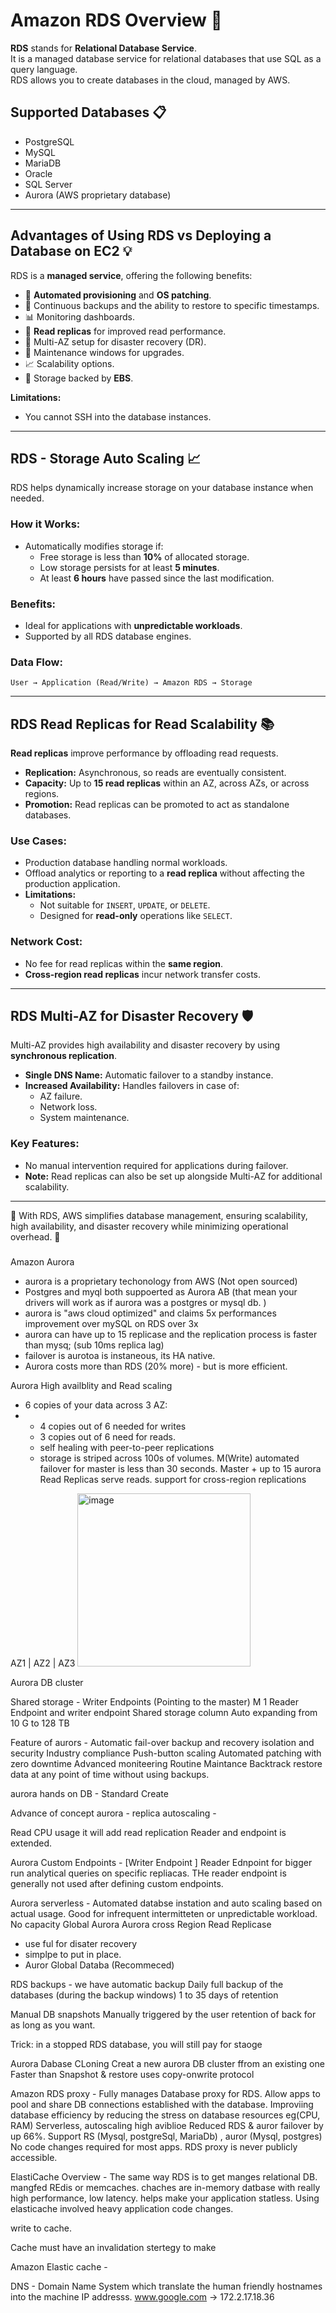 # Amazon RDS Overview 🚀

**RDS** stands for **Relational Database Service**.  
It is a managed database service for relational databases that use SQL as a query language.  
RDS allows you to create databases in the cloud, managed by AWS.  

## Supported Databases 📋
- PostgreSQL  
- MySQL  
- MariaDB  
- Oracle  
- SQL Server  
- Aurora (AWS proprietary database)

---

## Advantages of Using RDS vs Deploying a Database on EC2 💡
RDS is a **managed service**, offering the following benefits:  
- 🚀 **Automated provisioning** and **OS patching**.  
- 🔄 Continuous backups and the ability to restore to specific timestamps.  
- 📊 Monitoring dashboards.  
- 📖 **Read replicas** for improved read performance.  
- 🔄 Multi-AZ setup for disaster recovery (DR).  
- 🔧 Maintenance windows for upgrades.  
- 📈 Scalability options.  
- 💾 Storage backed by **EBS**.  

**Limitations:**  
- You cannot SSH into the database instances.  

---

## RDS - Storage Auto Scaling 📈
RDS helps dynamically increase storage on your database instance when needed.  

### How it Works:
- Automatically modifies storage if:  
  - Free storage is less than **10%** of allocated storage.  
  - Low storage persists for at least **5 minutes**.  
  - At least **6 hours** have passed since the last modification.  

### Benefits:
- Ideal for applications with **unpredictable workloads**.  
- Supported by all RDS database engines.  

### Data Flow:  
`User → Application (Read/Write) → Amazon RDS → Storage`

---

## RDS Read Replicas for Read Scalability 📚
**Read replicas** improve performance by offloading read requests.  

- **Replication:** Asynchronous, so reads are eventually consistent.  
- **Capacity:** Up to **15 read replicas** within an AZ, across AZs, or across regions.  
- **Promotion:** Read replicas can be promoted to act as standalone databases.  

### Use Cases:
- Production database handling normal workloads.  
- Offload analytics or reporting to a **read replica** without affecting the production application.  
- **Limitations:**  
  - Not suitable for `INSERT`, `UPDATE`, or `DELETE`.  
  - Designed for **read-only** operations like `SELECT`.

### Network Cost:
- No fee for read replicas within the **same region**.  
- **Cross-region read replicas** incur network transfer costs.  

---

## RDS Multi-AZ for Disaster Recovery 🛡️
Multi-AZ provides high availability and disaster recovery by using **synchronous replication**.  

- **Single DNS Name:** Automatic failover to a standby instance.  
- **Increased Availability:** Handles failovers in case of:  
  - AZ failure.  
  - Network loss.  
  - System maintenance.  

### Key Features:
- No manual intervention required for applications during failover.  
- **Note:** Read replicas can also be set up alongside Multi-AZ for additional scalability.  

---

🌟 With RDS, AWS simplifies database management, ensuring scalability, high availability, and disaster recovery while minimizing operational overhead. 🎯



### 

Amazon Aurora 
* aurora is a proprietary techonology from AWS (Not open sourced)
* Postgres and myql both suppoerted as Aurora AB (that mean your drivers will work as if aurora was a postgres or mysql db. )
* aurora is "aws cloud optimized" and claims 5x performances improvement over mySQL on RDS over 3x 
* aurora can have up to 15 replicase and the replication process is faster than mysq; (sub 10ms replica lag)
* failover is aurotoa is instaneous, its HA native.
* Aurora costs more than RDS (20% more) - but is more efficient.


Aurora High availblity and Read scaling 
* 6 copies of your data across 3 AZ:
*  * 4 copies out of 6 needed for writes
   * 3 copies out of 6 need for reads.
   * self healing with peer-to-peer replications
   * storage is striped across 100s of volumes.
M(Write)  automated failover for master is less than 30 seconds.
Master + up to 15 aurora Read Replicas serve reads.
support for cross-region replications

AZ1  |  AZ2 | AZ3
<img width="277" alt="image" src="https://github.com/user-attachments/assets/f4f251e1-bfd7-4ce2-aef7-9f5dd659b042" />



Aurora DB cluster 

Shared storage  - 
Writer Endpoints
  (Pointing to the master)
M 1 <R R R R R auto scaling>
Reader Endpoint and writer endpoint
Shared storage column Auto expanding from 10 G to 128 TB

Feature of aurors - 
Automatic fail-over 
backup and recovery isolation and security 
Industry compliance
Push-button scaling 
Automated patching with zero downtime
Advanced moniteering 
Routine Maintance 
Backtrack restore data at any point of time without using backups.


aurora hands on DB - 
Standard Create 


Advance of concept aurora -
replica autoscaling  -

Read CPU usage it will add read replication 
Reader and endpoint is extended.

Aurora Custom Endpoints - 
[Writer Endpoint ]  Reader Ednpoint for bigger run analytical queries on specific repliacas.
THe reader endpoint is generally not used after defining custom endpoints.



Aurora serverless -
Automated databse instation and auto scaling based on actual usage.
Good for infrequent intermitteten or unpredictable workload.
No capacity 
Global Aurora
Aurora cross Region Read Replicase 
  * use ful for disater recovery
  * simplpe to put in place.
  * Auror Global Databa (Recommeced)


RDS backups -
we have automatic backup Daily full backup of the databases (during the backup windows)
  1 to 35 days of retention 

Manual DB snapshots 
  Manually triggered by the user 
  retention of back for as long as you want.



Trick: in a stopped RDS database, you will still pay for staoge


Aurora Dabase CLoning 
Creat a new aurora DB cluster ffrom an existing one Faster than Snapshot & restore
uses copy-onwrite protocol


Amazon RDS proxy - 
Fully manages Database proxy for RDS.
Allow apps to pool and share DB connections established with the database.
Improviing database efficiency by reducing the stress on database resources eg(CPU, RAM)
Serverless, autoscaling high aviblioe 
Reduced RDS & auror failover by up 66%.
Support RS (Mysql, postgreSql, MariaDb) , auror (Mysql, postgres)
No code  changes required for most apps.
RDS proxy is never publicly accessible.


ElastiCache Overview - 
The same way RDS is to get manges relational DB.
mangfed REdis or memcaches.
chaches are in-memory datbase with really high performance, low latency.
helps make your application statless.
Using elasticache involved heavy application code changes.

write to cache.

Cache must have an invalidation stertegy to make 

Amazon Elastic cache - 

DNS - Domain Name System 
which translate the human friendly hostnames into the machine IP addresss.
www.google.com -> 172.2.17.18.36 

